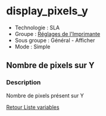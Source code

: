 # display_pixels_y

* Technologie : SLA
* Groupe : [Réglages de l'Imprimante](../sla_printer/sla_parameters.md)
* Sous groupe : Général - Afficher
* Mode : Simple

## Nombre de pixels sur Y

### Description

Nombre de pixels présent sur Y


[Retour Liste variables](variable_list.md)